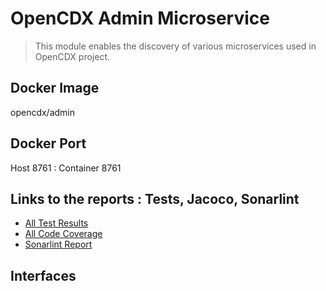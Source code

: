 # OpenCDX Admin Microservice
> This module enables the discovery of various microservices used in OpenCDX project. 

## Docker Image
opencdx/admin

## Docker Port
Host 8761 : Container 8761

## Links to the reports : Tests, Jacoco, Sonarlint
- [All Test Results](build/reports/tests/test/index.html)
- [All Code Coverage](build/reports/jacoco/test/html/index.html)
- [Sonarlint Report](build/reports/sonarlint/sonarlintMain.html)

## Interfaces
